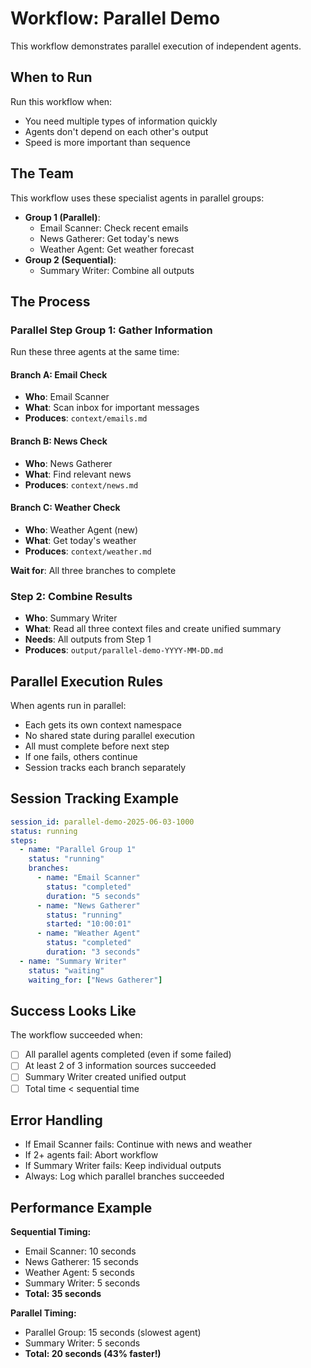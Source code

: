 # Workflow: Parallel Demo

This workflow demonstrates parallel execution of independent agents.

## When to Run

Run this workflow when:
- You need multiple types of information quickly
- Agents don't depend on each other's output
- Speed is more important than sequence

## The Team

This workflow uses these specialist agents in parallel groups:
- **Group 1 (Parallel)**:
  - Email Scanner: Check recent emails
  - News Gatherer: Get today's news
  - Weather Agent: Get weather forecast
- **Group 2 (Sequential)**:
  - Summary Writer: Combine all outputs

## The Process

### Parallel Step Group 1: Gather Information
Run these three agents at the same time:

#### Branch A: Email Check
- **Who**: Email Scanner
- **What**: Scan inbox for important messages
- **Produces**: `context/emails.md`

#### Branch B: News Check  
- **Who**: News Gatherer
- **What**: Find relevant news
- **Produces**: `context/news.md`

#### Branch C: Weather Check
- **Who**: Weather Agent (new)
- **What**: Get today's weather
- **Produces**: `context/weather.md`

**Wait for**: All three branches to complete

### Step 2: Combine Results
- **Who**: Summary Writer
- **What**: Read all three context files and create unified summary
- **Needs**: All outputs from Step 1
- **Produces**: `output/parallel-demo-YYYY-MM-DD.md`

## Parallel Execution Rules

When agents run in parallel:
- Each gets its own context namespace
- No shared state during parallel execution
- All must complete before next step
- If one fails, others continue
- Session tracks each branch separately

## Session Tracking Example

```yaml
session_id: parallel-demo-2025-06-03-1000
status: running
steps:
  - name: "Parallel Group 1"
    status: "running"
    branches:
      - name: "Email Scanner"
        status: "completed"
        duration: "5 seconds"
      - name: "News Gatherer"
        status: "running"
        started: "10:00:01"
      - name: "Weather Agent"
        status: "completed"
        duration: "3 seconds"
  - name: "Summary Writer"
    status: "waiting"
    waiting_for: ["News Gatherer"]
```

## Success Looks Like

The workflow succeeded when:
- [ ] All parallel agents completed (even if some failed)
- [ ] At least 2 of 3 information sources succeeded
- [ ] Summary Writer created unified output
- [ ] Total time < sequential time

## Error Handling

- If Email Scanner fails: Continue with news and weather
- If 2+ agents fail: Abort workflow
- If Summary Writer fails: Keep individual outputs
- Always: Log which parallel branches succeeded

## Performance Example

**Sequential Timing:**
- Email Scanner: 10 seconds
- News Gatherer: 15 seconds  
- Weather Agent: 5 seconds
- Summary Writer: 5 seconds
- **Total: 35 seconds**

**Parallel Timing:**
- Parallel Group: 15 seconds (slowest agent)
- Summary Writer: 5 seconds
- **Total: 20 seconds (43% faster!)**